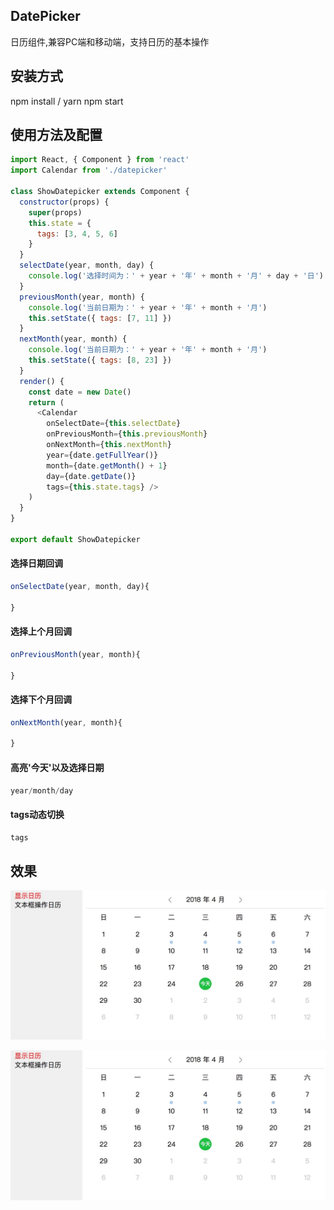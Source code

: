 ## DatePicker
日历组件,兼容PC端和移动端，支持日历的基本操作

## 安装方式
npm install / yarn
npm start

## 使用方法及配置
```javascript
import React, { Component } from 'react'
import Calendar from './datepicker'

class ShowDatepicker extends Component {
  constructor(props) {
    super(props)
    this.state = {
      tags: [3, 4, 5, 6]
    }
  }
  selectDate(year, month, day) {
    console.log('选择时间为：' + year + '年' + month + '月' + day + '日')
  }
  previousMonth(year, month) {
    console.log('当前日期为：' + year + '年' + month + '月')
    this.setState({ tags: [7, 11] })
  }
  nextMonth(year, month) {
    console.log('当前日期为：' + year + '年' + month + '月')
    this.setState({ tags: [8, 23] })
  }
  render() {
    const date = new Date()
    return (
      <Calendar
        onSelectDate={this.selectDate}
        onPreviousMonth={this.previousMonth}
        onNextMonth={this.nextMonth}
        year={date.getFullYear()}
        month={date.getMonth() + 1}
        day={date.getDate()}
        tags={this.state.tags} />
    )
  }
}

export default ShowDatepicker
```
#### 选择日期回调
```javascript
onSelectDate(year, month, day){

}
```
#### 选择上个月回调
```javascript
onPreviousMonth(year, month){

}
```
#### 选择下个月回调
```javascript
onNextMonth(year, month){

}
```
#### 高亮'今天'以及选择日期
```javascript
year/month/day
```
#### tags动态切换
```javascript
tags
```
## 效果
![显示日历](https://github.com/flyctrl/react-datepicker/raw/master/pics/1.jpg)

![文本框操作日历](https://github.com/flyctrl/react-datepicker/raw/master/pics/1.jpg)
